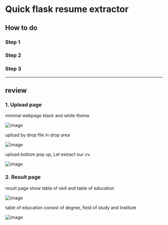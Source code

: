 # Quick flask resume extractor

## How to do

### Step 1

### Step 2

### Step 3



---
## review

### 1. Upload page 

minimal webpage black and white theme  

![image](https://user-images.githubusercontent.com/78832408/217243876-ca98b248-8591-4ef4-8104-2c855a91a5c4.png)

upload by drop file in drop area

![image](https://user-images.githubusercontent.com/78832408/217249788-95887d93-5008-41cd-9e17-4bec4fc5e307.png)

upload bottom pop up, Let extract our cv.

![image](https://user-images.githubusercontent.com/78832408/217249911-4494aaee-d14e-4f3f-91a3-409782e53abd.png)

### 2. Result page

result page show table of skill and table of education

![image](https://user-images.githubusercontent.com/78832408/217249517-77cea6ba-c365-483c-a18d-ae2fdf71322b.png)

table of education consist of degree, field of study and Institute 

![image](https://user-images.githubusercontent.com/78832408/217249616-6dc26cb6-8b7e-4337-9852-41f1137919fc.png)

